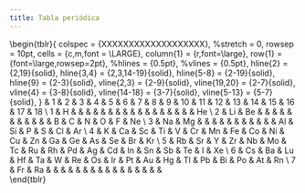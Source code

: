 ```yaml
---
title: Tabla periódica
---
```



\begin{tblr}{
        colspec = {XXXXXXXXXXXXXXXXXXX},
        %stretch = 0,
        rowsep = 10pt,
        cells = {c,m,font = \LARGE},
        column{1} = {r,font=\large},
        row{1} = {font=\large,rowsep=2pt},
        %hlines = {0.5pt},
        %vlines = {0.5pt},
        hline{2} = {2,19}{solid},
        hline{3,4} = {2,3,14-19}{solid},
        hline{5-8} = {2-19}{solid},
        hline{9} = {2-3}{solid},
        vline{2,3} = {2-9}{solid},
        vline{19,20} = {2-7}{solid},
        vline{4} = {3-8}{solid},
        vline{14-18} = {3-7}{solid},
        vline{5-13} = {5-7}{solid},
    }
      & 1  & 2  & 3  & 4  & 5  & 6  & 7  & 8  & 9  & 10 & 11 & 12 & 13 & 14 & 15 & 16 & 17 & 18  \\
    1 & H  &    &    &    &    &    &    &    &    &    &    &    &    &    &    &    &    & He  \\
    2 & Li & Be &    &    &    &    &    &    &    &    &    &    & B  & C  & N  & O  & F  & Ne  \\ 
    3 & Na & Mg &    &    &    &    &    &    &    &    &    &    & Al & Si & P  & S  & Cl & Ar  \\ 
    4 & K  & Ca & Sc & Ti & V  & Cr & Mn & Fe & Co & Ni & Cu & Zn & Ga & Ge & As & Se & Br & Kr  \\ 
    5 & Rb & Sr & Y  & Zr & Nb & Mo & Tc & Ru & Rh & Pd & Ag & Cd & In & Sn & Sb & Te & I  & Xe  \\ 
    6 & Cs & Ba & Lu & Hf & Ta & W  & Re & Os & Ir & Pt & Au & Hg & Tl & Pb & Bi & Po & At & Rn  \\
    7 & Fr & Ra &    &    &    &    &    &    &    &    &    &    &    &    &    &    &    &   
    \end{tblr}